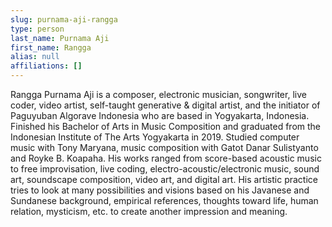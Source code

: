 ```yaml
---
slug: purnama-aji-rangga
type: person
last_name: Purnama Aji
first_name: Rangga
alias: null
affiliations: []
---
```

 
Rangga Purnama Aji is a composer, electronic musician, songwriter, live coder, video artist, self-taught generative & digital artist, and the initiator of Paguyuban Algorave Indonesia who are based in Yogyakarta, Indonesia. Finished his Bachelor of Arts in Music Composition and graduated from the Indonesian Institute of The Arts Yogyakarta in 2019. Studied computer music with Tony Maryana, music composition with Gatot Danar Sulistyanto and Royke B. Koapaha. His works ranged from score-based acoustic music to free improvisation, live coding, electro-acoustic/electronic music, sound art, soundscape composition, video art, and digital art. His artistic practice tries to look at many possibilities and visions based on his Javanese and Sundanese background, empirical references, thoughts toward life, human relation, mysticism, etc. to create another impression and meaning.